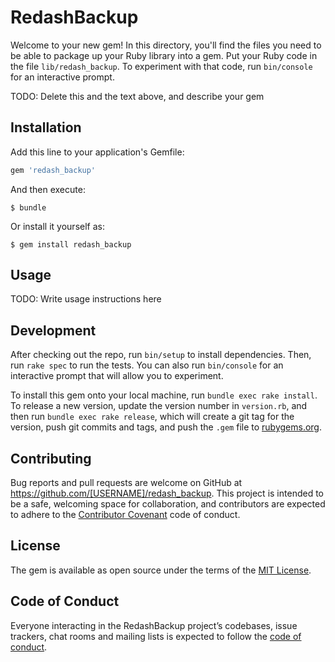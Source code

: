 # RedashBackup

Welcome to your new gem! In this directory, you'll find the files you need to be able to package up your Ruby library into a gem. Put your Ruby code in the file `lib/redash_backup`. To experiment with that code, run `bin/console` for an interactive prompt.

TODO: Delete this and the text above, and describe your gem

## Installation

Add this line to your application's Gemfile:

```ruby
gem 'redash_backup'
```

And then execute:

    $ bundle

Or install it yourself as:

    $ gem install redash_backup

## Usage

TODO: Write usage instructions here

## Development

After checking out the repo, run `bin/setup` to install dependencies. Then, run `rake spec` to run the tests. You can also run `bin/console` for an interactive prompt that will allow you to experiment.

To install this gem onto your local machine, run `bundle exec rake install`. To release a new version, update the version number in `version.rb`, and then run `bundle exec rake release`, which will create a git tag for the version, push git commits and tags, and push the `.gem` file to [rubygems.org](https://rubygems.org).

## Contributing

Bug reports and pull requests are welcome on GitHub at https://github.com/[USERNAME]/redash_backup. This project is intended to be a safe, welcoming space for collaboration, and contributors are expected to adhere to the [Contributor Covenant](http://contributor-covenant.org) code of conduct.

## License

The gem is available as open source under the terms of the [MIT License](https://opensource.org/licenses/MIT).

## Code of Conduct

Everyone interacting in the RedashBackup project’s codebases, issue trackers, chat rooms and mailing lists is expected to follow the [code of conduct](https://github.com/[USERNAME]/redash_backup/blob/master/CODE_OF_CONDUCT.md).

